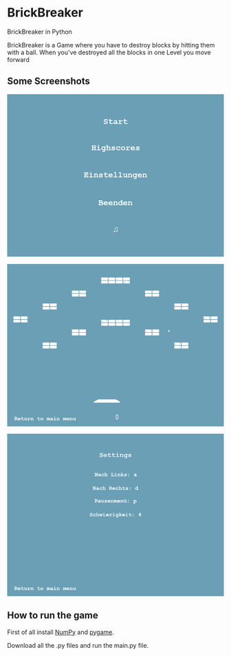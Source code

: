 # BrickBreaker
BrickBreaker in Python

BrickBreaker is a Game where you have to destroy blocks by hitting them with a ball. When you've destroyed all the blocks in one Level you move forward

## Some Screenshots

![Titelseite](Images/Title.png)

![Spielseite](Images/Game.png)

![Einstellungen](Images/settings.png)

## How to run the game

First of all install [NumPy](https://numpy.org/install/) and [pygame](https://www.pygame.org/wiki/GettingStarted).

Download all the .py files and run the main.py file.

